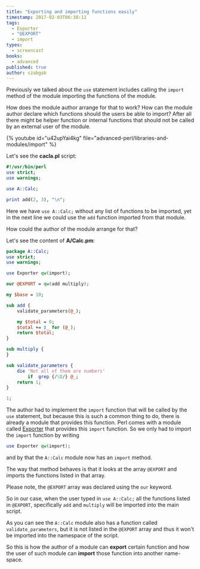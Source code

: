 ```yaml
---
title: "Exporting and importing functions easily"
timestamp: 2017-02-03T06:38:11
tags:
  - Exporter
  - "@EXPORT"
  - import
types:
  - screencast
books:
  - advanced
published: true
author: szabgab
---
```



Previously we talked about the `use` statement includes calling the `import` method of the module
importing the functions of the module.

How does the module author arrange for that to work? How can the module author declare which functions should
the users be able to import? After all there might be helper function or internal functions that should
not be called by an external user of the module.


{% youtube id="u42upYai4kg" file="advanced-perl/libraries-and-modules/import" %}

Let's see the **cacla.pl** script:

```perl
#!/usr/bin/perl
use strict;
use warnings;

use A::Calc;

print add(2, 3), "\n";
```

Here we have `use A::Calc;` without any list of functions to be imported, yet in the next line
we could use the `add` function imported from that module.

How could the author of the module arrange for that?

Let's see the content of **A/Calc.pm**:

```perl
package A::Calc;
use strict;
use warnings;

use Exporter qw(import);

our @EXPORT = qw(add multiply);

my $base = 10;

sub add {
    validate_parameters(@_);

    my $total = 0;
    $total += $_ for (@_);
    return $total;
}

sub multiply {
}

sub validate_parameters {
    die 'Not all of them are numbers'
        if  grep {/\D/} @_;
    return 1;
}

1;
```

The author had to implement the `import` function that will be called by the
`use` statement, but because this is such a common thing to do, there is already
a module that provides this function. Perl comes with a module called
[Exporter](https://metacpan.org/pod/Exporter) that provides this `import`
function. So we only had to import the `import` function by writing

```perl
use Exporter qw(import);
```

and by that the `A::Calc` module now has an `import` method.

The way that method behaves is that it looks at the array `@EXPORT`
and imports the functions listed in that array.

Please note, the `@EXPORT` array was declared using the `our`
keyword.

So in our case, when the user typed in `use A::Calc;` all the functions
listed in `@EXPORT`, specifically `add` and `multiply` will
be imported into the main script.

As you can see the `A::Calc` module also has a function called `validate_parameters`,
but it is not listed in the `@EXPORT` array and thus it won't be imported into
the namespace of the script.

So this is how the author of a module can **export** certain function and how the user
of such module can **import** those function into another name-space.

